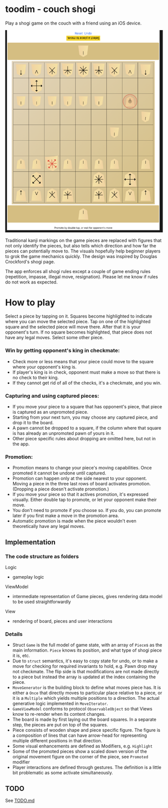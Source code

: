 # toodim - couch shogi

Play a shogi game on the couch with a friend using an iOS device.

![Shogi app](app.png?raw=true "Shogi app")


Traditional kanji markings on the game pieces are replaced with figures that not only identify the pieces, but also tells which direction and how far the pieces can potentially move to.
The visuals hopefully help beginner players to grok the game mechanics quickly.
The design was inspired by Douglas Crockford's shogi page.

The app enforces all shogi rules except a couple of game ending rules (repetition, impasse, illegal move, resignation). 
Please let me know if rules do not work as expected.

# How to play

Select a piece by tapping on it. Squares become highlighted to indicate where you can move the selected piece. 
Tap on one of the highlighted square and the selected piece will move there. After that it is your opponent's turn.
If no square becomes highlighted, that piece does not have any legal moves. Select some other piece.

### Win by getting opponent's king in checkmate:
- Check more or less means that your piece could move to the square where your opponent's king is.    
- If player's king is in check, opponent must make a move so that there is no check to their king. 
- If they cannot get rid of all of the checks, it's a checkmate, and you win.

### Capturing and using captured pieces:
- If you move your piece to a square that has opponent's piece, that piece is captured as an unpromoted piece.
- Starting from your next turn, you may choose any captured piece, and drop it to the board. 
- A pawn cannot be dropped to a square, if the column where that square is has already an unpromoted pawn of yours in it. 
- Other  piece specific rules about dropping are omitted here, but not in the app. 

### Promotion:
- Promotion means to change your piece's moving capabilities. Once promoted it cannot be undone until captured.
- Promotion can happen only at the side nearest to your opponent. Moving a piece in the three last rows of board activates promotion. (Dropping a piece doesn't activate promotion.) 
- If you move your piece so that it actives promotion, it's expressed visually. Either double tap to promote, or let your opponent make their move.
- You don't need to promote if you choose so. If you do, you can promote later if you first make a move in the promotion area.
- Automatic promotion is made when the piece wouldn't even theoretically have any legal moves.


## Implementation

### The code structure as folders

Logic
- gameplay logic

ViewModel
- intermediate representation of Game pieces, gives rendering data model to be used straightforwardly

View 
- rendering of board, pieces and user interactions

### Details

- Struct `Game` is the full model of game state, with an array of `Piece`s as the main information. `Piece` knows its position, and what type of shogi piece it is, etc.
- Due to `struct` semantics, it's easy to copy state for undo, or to make a move for checking for required invariants to hold, e.g. Pawn drop may not checkmate. The flip side is that modifications are not made directly to a piece but instead the array is updated at the index containing the piece.
- `MoveGenerator` is the building block to define what moves piece has. It is either a `Once` that directly moves to particular place relative to a piece, or it is a `Multiple` which yields multiple positions to a direction. The actual generative logic implemented in `MoveIterator`.
- `GameViewModel` conforms to protocol `ObservableObject` so that Views know to re-render when its content changes.
- The board is made by first laying out the board squares. In a separate step, the pieces are put on top of the squares.
- Piece consists of wooden shape and piece specific figure. The figure is a composition of lines that can have arrow-head for representing multiple different positions in that direction.
- Some visual enhancements are defined as Modifiers, e.g. `Highlight`  
- Some of the promoted pieces show a scaled down version of the original movement figure on the corner of the piece,  see `Promoted` modifier
- Player interactions are defined through gestures. The definition is a little bit problematic as some activate simultaneously.

## TODO

See [TODO.md](TODO.md)

